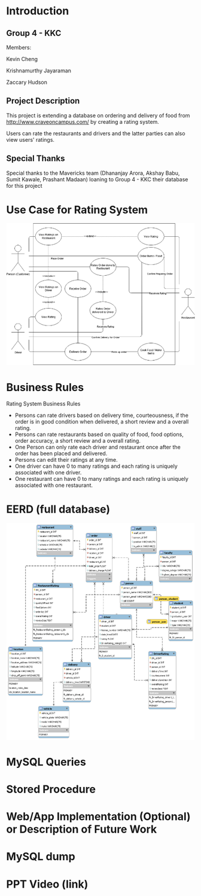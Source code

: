 # Introduction

## Group 4 - KKC

Members:

Kevin Cheng

Krishnamurthy Jayaraman 

Zaccary Hudson 

## Project Description

This project is extending a database on ordering and delivery of food from http://www.craveoncampus.com/ by creating a rating system. 

Users can rate the restaurants and drivers and the latter parties can also view users' ratings.

## Special Thanks

Special thanks to the Mavericks team (Dhananjay Arora, Akshay Babu, Sumit Kawale, Prashant Madaan) loaning to Group 4 - KKC their database for this project

# Use Case for Rating System

![Alt Text](https://github.com/jackdenkin1374/3160-group-4-KKC/blob/main/use%20case%20diagram.png)

# Business Rules

Rating System Business Rules

* Persons can rate drivers based on delivery time, courteousness, if the order is in good condition when delivered, a short review and a overall rating.
* Persons can rate restaurants based on quality of food, food options, order accuracy, a short review and a overall rating.
* One Person can only rate each driver and restaurant once after the order has been placed and delivered.
* Persons can edit their ratings at any time.
* One driver can have 0 to many ratings and each rating is uniquely associated with one driver.
* One restaurant can have 0 to many ratings and each rating is uniquely associated with one restaurant.


# EERD (full database)
![Alt Text](https://github.com/jackdenkin1374/3160-group-4-KKC/blob/main/ERD%20With%20Rating%20System.png)
# MySQL Queries

# Stored Procedure

# Web/App Implementation (Optional) or Description of Future Work

# MySQL dump

# PPT Video (link)
